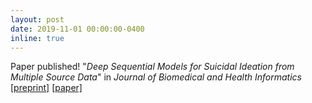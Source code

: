 ```yaml
---
layout: post
date: 2019-11-01 00:00:00-0400
inline: true
---
```


Paper published! "<i>Deep Sequential Models for Suicidal Ideation from Multiple Source Data</i>" in <i>Journal of Biomedical and Health Informatics</i> <br><a href="https://arxiv.org/abs/1911.03522">[preprint]</a> <a href="https://ieeexplore.ieee.org/document/8723181">[paper]</a>